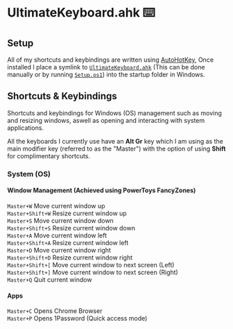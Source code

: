 # UltimateKeyboard.ahk ⌨️

## Setup
All of my shortcuts and keybindings are written using [AutoHotKey](https://autohotkey.com/), Once installed I place a symlink to [`UltimateKeyboard.ahk`](UltimateKeyboard.ahk) (This can be done manually or by running [`Setup.ps1`](/Setup.ps1)) into the startup folder in Windows.

## Shortcuts & Keybindings
Shortcuts and keybindings for Windows (OS) management such as moving and resizing windows, aswell as opening and interacting with system applications.

All the keyboards I currently use have an **Alt Gr** key which I am using as the main modifier key (referred to as the "Master") with the option of using **Shift** for complimentary shortcuts.

### System (OS)

#### Window Management (Achieved using PowerToys FancyZones)

`Master+W` Move current window up\
`Master+Shift+W` Resize current window up\
`Master+S` Move current window down\
`Master+Shift+S` Resize current window down\
`Master+A` Move current window left\
`Master+Shift+A` Resize current window left\
`Master+D` Move current window right\
`Master+Shift+D` Resize current window right\
`Master+Shift+[` Move current window to next screen (Left)\
`Master+Shift+]` Move current window to next screen (Right)\
`Master+Q` Quit current window

#### Apps

`Master+C` Opens Chrome Browser\
`Master+P` Opens 1Password (Quick access mode)